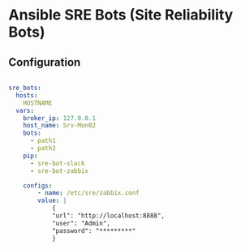 # Ansible SRE Bots (Site Reliability Bots)

## Configuration

```yaml

sre_bots:
  hosts:
    HOSTNAME
  vars:
    broker_ip: 127.0.0.1
    host_name: Srv-Mon02
    bots:
      - path1
      - path2
    pip:
      - sre-bot-slack
      - sre-bot-zabbix

    configs:
        - name: /etc/sre/zabbix.conf
        value: |
            {
            "url": "http://localhost:8888",
            "user": "Admin",
            "password": "*********"
            }

```
